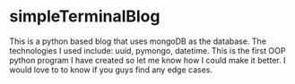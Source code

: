 # simpleTerminalBlog
This is a python based blog that uses mongoDB as the database. The technologies I used include: uuid, pymongo, datetime. This is the first OOP python program I have created so let me know how I could make it better. I would love to to know if you guys find any edge cases.
